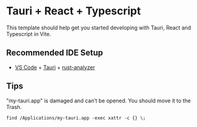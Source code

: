 # Tauri + React + Typescript

This template should help get you started developing with Tauri, React and Typescript in Vite.

## Recommended IDE Setup

- [VS Code](https://code.visualstudio.com/) + [Tauri](https://marketplace.visualstudio.com/items?itemName=tauri-apps.tauri-vscode) + [rust-analyzer](https://marketplace.visualstudio.com/items?itemName=rust-lang.rust-analyzer)


## Tips

"my-tauri.app" is damaged and can’t be opened. You should move it to the Trash.

```shell
find /Applications/my-tauri.app -exec xattr -c {} \;
```